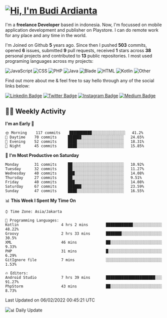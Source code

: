 # [![Hi, I'm Budi Ardianta](https://readme-typing-svg.herokuapp.com?size=24&vCenter=true&lines=%F0%9F%91%8B+Hi%2C+I'm+Budi+Ardianta+;%F0%9F%92%BB+Android+And+Web+Developer+)](https://git.io/typing-svg)

I'm a **freelance Developer** based in indonesia. Now, I'm focussed on mobile application development and publisher on Playstore. I can do remote work for any place and any time in the world.

I'm Joined on Github **5** years ago. Since then I pushed **503** commits, opened **6** issues, submitted **9** pull requests, received **1** stars across **38** personal projects and contributed to **13** public repositories.
I most used programing languages across my projects:

![JavaScript](https://img.shields.io/badge/-JavaScript-%23f1e05a?style=flat&logo=JavaScript&logoColor=white)
![CSS](https://img.shields.io/badge/-CSS-%23563d7c?style=flat&logo=CSS&logoColor=white)
![PHP](https://img.shields.io/badge/-PHP-%234F5D95?style=flat&logo=PHP&logoColor=white)
![Java](https://img.shields.io/badge/-Java-%23b07219?style=flat&logo=Java&logoColor=white)
![Blade](https://img.shields.io/badge/-Blade-%23f7523f?style=flat&logo=Blade&logoColor=white)
![HTML](https://img.shields.io/badge/-HTML-%23e34c26?style=flat&logo=HTML&logoColor=white)
![Kotlin](https://img.shields.io/badge/-Kotlin-%23A97BFF?style=flat&logo=Kotlin&logoColor=white)
![Other](https://img.shields.io/badge/-Other-%23ededed?style=flat&logo=Other&logoColor=white)

Find out more about me & feel free to say hello through any of the social links below:

[![Linkedin Badge](https://img.shields.io/badge/-budiardianata-blue?style=flat&logo=Linkedin&logoColor=white&link=https://www.linkedin.com/in/budiardianata/)](https://www.linkedin.com/in/budiardianata/)
[![Twitter Badge](https://img.shields.io/badge/-budiardianata-%231DA1F2.svg?style=flat&logo=twitter&logoColor=white&link=https://www.twitter.com/budiardianata)](https://www.linkedin.com/in/budiardianata/)
[![Instagram Badge](https://img.shields.io/badge/-budiardianata-purple?style=flat&logo=instagram&logoColor=white&link=https://instagram.com/budiardianata/)](https://instagram.com/budiardianata)
[![Medium Badge](https://img.shields.io/badge/-@budiardianata-%2312100E.svg?style=flat&logo=Medium&logoColor=white&link=https://medium.com/@budiardianata/)](https://medium.com/@budiardianata)

## 👨‍💻 Weekly Activity
<!--START_SECTION:waka-->
**I'm an Early 🐤** 

```text
🌞 Morning    117 commits    ██████████░░░░░░░░░░░░░░░   41.2% 
🌆 Daytime    70 commits     ██████░░░░░░░░░░░░░░░░░░░   24.65% 
🌃 Evening    52 commits     ████░░░░░░░░░░░░░░░░░░░░░   18.31% 
🌙 Night      45 commits     ████░░░░░░░░░░░░░░░░░░░░░   15.85%

```
📅 **I'm Most Productive on Saturday** 

```text
Monday       31 commits     ██░░░░░░░░░░░░░░░░░░░░░░░   10.92% 
Tuesday      32 commits     ██░░░░░░░░░░░░░░░░░░░░░░░   11.27% 
Wednesday    40 commits     ███░░░░░░░░░░░░░░░░░░░░░░   14.08% 
Thursday     27 commits     ██░░░░░░░░░░░░░░░░░░░░░░░   9.51% 
Friday       40 commits     ███░░░░░░░░░░░░░░░░░░░░░░   14.08% 
Saturday     67 commits     ██████░░░░░░░░░░░░░░░░░░░   23.59% 
Sunday       47 commits     ████░░░░░░░░░░░░░░░░░░░░░   16.55%

```


📊 **This Week I Spent My Time On** 

```text
⌚︎ Time Zone: Asia/Jakarta

💬 Programming Languages: 
Kotlin                   4 hrs 2 mins        ████████████░░░░░░░░░░░░░   48.22% 
Groovy                   2 hrs 33 mins       ███████░░░░░░░░░░░░░░░░░░   30.5% 
XML                      46 mins             ██░░░░░░░░░░░░░░░░░░░░░░░   9.33% 
PHP                      31 mins             █░░░░░░░░░░░░░░░░░░░░░░░░   6.29% 
GitIgnore file           7 mins              ░░░░░░░░░░░░░░░░░░░░░░░░░   1.53%

🔥 Editors: 
Android Studio           7 hrs 39 mins       ██████████████████████░░░   91.27% 
PhpStorm                 43 mins             ██░░░░░░░░░░░░░░░░░░░░░░░   8.73%

```


 Last Updated on 06/02/2022 00:45:21 UTC
<!--END_SECTION:waka-->

![📊 Daily Update](https://github.com/budiardianata/budiardianata/actions/workflows/update-activity.yml/badge.svg)
